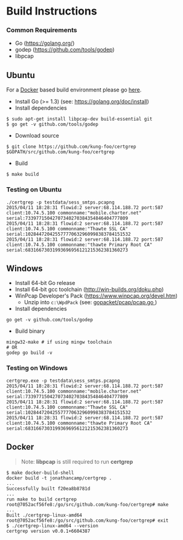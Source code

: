 Build Instructions
==================

### Common Requirements
* Go (https://golang.org/)
* godep (https://github.com/tools/godep)
* libpcap

Ubuntu
------

For a [Docker](https://www.docker.com/) based build environment please go [here](#docker).

* Install Go (>= 1.3) (see: https://golang.org/doc/install)
* Install dependencies
```
$ sudo apt-get install libpcap-dev build-essential git
$ go get -v github.com/tools/godep
```
* Download source
```
$ git clone https://github.com/kung-foo/certgrep $GOPATH/src/github.com/kung-foo/certgrep
```
* Build
```
$ make build
```

### Testing on Ubuntu

```
./certgrep -p testdata/sess_smtps.pcapng
2015/04/11 18:28:31 flowid:2 server:68.114.188.72 port:587 client:10.74.5.100 commonname:"mobile.charter.net" serial:73397715042707340270384354846404777809
2015/04/11 18:28:31 flowid:2 server:68.114.188.72 port:587 client:10.74.5.100 commonname:"Thawte SSL CA" serial:102844720425577770632960998383784151532
2015/04/11 18:28:31 flowid:2 server:68.114.188.72 port:587 client:10.74.5.100 commonname:"thawte Primary Root CA" serial:68316673031993696956121215362381360273
```

Windows
-------
* Install 64-bit Go release
* Install 64-bit gcc toolchain (http://win-builds.org/doku.php)
* WinPcap Developer's Pack (https://www.winpcap.org/devel.htm)
    * Unzip into `c:\WpdPack` (see: [gopacket/pcap/pcap.go ](https://github.com/google/gopacket/blob/master/pcap/pcap.go#L15))
* Install dependencies
```
go get -v github.com/tools/godep
```
* Build binary
```
mingw32-make # if using mingw toolchain
# OR
godep go build -v
```

### Testing on Windows

```
certgrep.exe -p testdata\sess_smtps.pcapng
2015/04/11 18:28:31 flowid:2 server:68.114.188.72 port:587 client:10.74.5.100 commonname:"mobile.charter.net" serial:73397715042707340270384354846404777809
2015/04/11 18:28:31 flowid:2 server:68.114.188.72 port:587 client:10.74.5.100 commonname:"Thawte SSL CA" serial:102844720425577770632960998383784151532
2015/04/11 18:28:31 flowid:2 server:68.114.188.72 port:587 client:10.74.5.100 commonname:"thawte Primary Root CA" serial:68316673031993696956121215362381360273
```

Docker
------
> Note: **libpcap** is still required to run **certgrep**

```
$ make docker-build-shell
docker build -t jonathancamp/certgrep .
...
Successfully built f20ea8b8781d
...
run make to build certgrep
root@7052acf56fe8:/go/src/github.com/kung-foo/certgrep# make
...
Built ./certgrep-linux-amd64
root@7052acf56fe8:/go/src/github.com/kung-foo/certgrep# exit
$ ./certgrep-linux-amd64 --version
certgrep version v0.0.1+6604387
```
